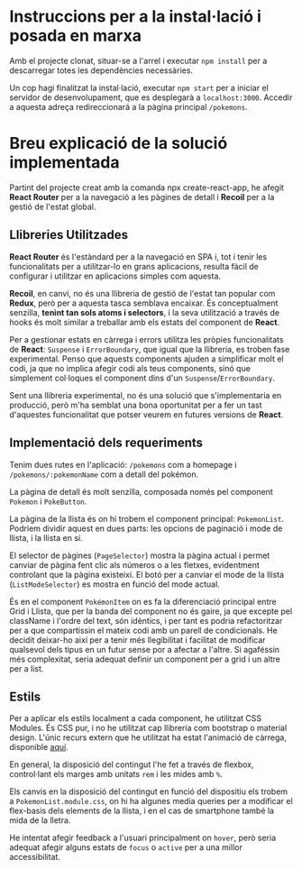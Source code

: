 # Instruccions per a la instal·lació i posada en marxa
Amb el projecte clonat, situar-se a l'arrel i executar `npm install` per a descarregar totes les dependències necessàries.

Un cop hagi finalitzat la instal·lació, executar `npm start` per a iniciar el servidor de desenvolupament, que es desplegarà a `localhost:3000`. Accedir a aquesta adreça redireccionará a la pàgina principal `/pokemons`.

# Breu explicació de la solució implementada
Partint del projecte creat amb la comanda npx create-react-app, he afegit **React Router** per a la navegació a les pàgines de detall i **Recoil** per a la gestió de l'estat global.

## Llibreries Utilitzades
**React Router** és l'estàndard per a la navegació en SPA i, tot i tenir les funcionalitats per a utilitzar-lo en grans aplicacions, resulta fàcil de configurar i utilitzar en aplicacions simples com aquesta.

**Recoil**, en canvi, no és una llibreria de gestió de l'estat tan popular com **Redux**, però per a aquesta tasca semblava encaixar. És conceptualment senzilla, **tenint tan sols atoms i selectors**, i la seva utilització a través de hooks és molt similar a treballar amb els estats del component de **React**.

Per a gestionar estats en càrrega i errors utilitza les pròpies funcionalitats de **React**: `Suspense` i `ErrorBoundary`, que igual que la llibreria, es troben fase experimental. Penso que aquests components ajuden a simplificar molt el codi, ja que no implica afegir codi als teus components, sinó que simplement col·loques el component dins d'un `Suspense`/`ErrorBoundary`.

Sent una llibreria experimental, no és una solució que s'implementaria en producció, però m'ha semblat una bona oportunitat per a fer un tast d'aquestes funcionalitat que potser veurem en futures versions de **React**.

## Implementació dels requeriments
Tenim dues rutes en l'aplicació: `/pokemons` com a homepage i `/pokemons/:pokemonName` com a detall del pokémon.

La pàgina de detall és molt senzilla, composada només pel component `Pokemon` i `PokeButton`.

La pàgina de la llista és on hi trobem el component principal: `PokemonList`. Podriem dividir aquest en dues parts: les opcions de paginació i mode de llista, i la llista en sí.

El selector de pàgines (`PageSelector`) mostra la pàgina actual i permet canviar de pàgina fent clic als números o a les fletxes, evidentment controlant que la pàgina existeixi. El botó per a canviar el mode de la llista (`ListModeSelector`) es mostra en funció del mode actual.

És en el component `PokémonItem` on es fa la diferenciació principal entre Grid i Llista, que per la banda del component no és gaire, ja que excepte pel className i l'ordre del text, són idèntics, i per tant es podria refactoritzar per a que compartissin el mateix codi amb un parell de condicionals. He decidit deixar-ho així per a tenir més llegibilitat i facilitat de modificar qualsevol dels tipus en un futur sense por a afectar a l'altre. Si agaféssin més complexitat, seria adequat definir un component per a grid i un altre per a list.

## Estils
Per a aplicar els estils localment a cada component, he utilitzat CSS Modules. És CSS pur, i no he utilitzat cap llibreria com bootstrap o material design. L'únic recurs extern que he utilitzat ha estat l'animació de càrrega, disponible [aquí](https://codepen.io/trulymittal/pen/LMOJWv).

En general, la disposició del contingut l'he fet a través de flexbox, control·lant els marges amb unitats `rem` i les mides amb `%`.

Els canvis en la disposició del contingut en funció del dispositiu els trobem a `PokemonList.module.css`, on hi ha algunes media queries per a modificar el flex-basis dels elements de la llista, i en el cas de smartphone també la mida de la lletra.

He intentat afegir feedback a l'usuari principalment on `hover`, però seria adequat afegir alguns estats de `focus` o `active` per a una millor accessibilitat.